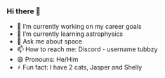 ### Hi there 👋

- 🔭 I’m currently working on my career goals
- 🌱 I’m currently learning astrophysics
- 💬 Ask me about space
- 📫 How to reach me: Discord - username tubbzy
- 😄 Pronouns: He/Him
- ⚡ Fun fact: I have 2 cats, Jasper and Shelly

<!--
**BaanHammer/BaanHammer** is a ✨ _special_ ✨ repository because its `README.md` (this file) appears on your GitHub profile.

Here are some ideas to get you started:

- 🔭 I’m currently working on my career goals
- 🌱 I’m currently learning astrophysics
- 💬 Ask me about space
- 📫 How to reach me: Discord - username tubbzy
- 😄 Pronouns: He/Him
- ⚡ Fun fact: I have 2 cats, Jasper and Shelly
-->

